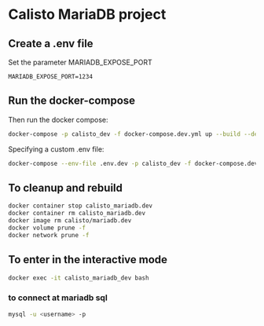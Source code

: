# Calisto MariaDB project

## Create a .env file

Set the parameter MARIADB_EXPOSE_PORT

```env
MARIADB_EXPOSE_PORT=1234
```

## Run the docker-compose

Then run the docker compose:

```bash
docker-compose -p calisto_dev -f docker-compose.dev.yml up --build --detach
```

Specifying a custom .env file:

```bash
docker-compose --env-file .env.dev -p calisto_dev -f docker-compose.dev.yml up --build --detach
```

## To cleanup and rebuild

```bash
docker container stop calisto_mariadb.dev
docker container rm calisto_mariadb.dev
docker image rm calisto/mariadb.dev
docker volume prune -f
docker network prune -f
```

## To enter in the interactive mode

```bash
docker exec -it calisto_mariadb_dev bash
```

### to connect at mariadb sql

```bash
mysql -u <username> -p
```
